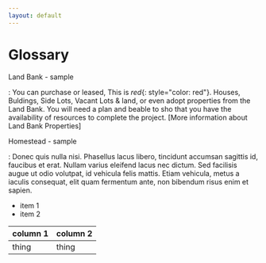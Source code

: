 ```yaml
---
layout: default
---
```


Glossary
========

Land Bank - sample

: You can purchase or leased, This is *red*{: style="color: red"}. Houses, Buldings, Side Lots, Vacant Lots & land,  or even adopt properties from the Land Bank.  You will need a plan and beable to sho that you have the availability of resources to complete the project.  [More information about Land Bank Properties]


Homestead - sample

: Donec quis nulla nisi. Phasellus lacus libero, tincidunt accumsan sagittis id, faucibus et erat. Nullam varius eleifend lacus nec dictum. Sed facilisis augue ut odio volutpat, id vehicula felis mattis. Etiam vehicula, metus a iaculis consequat, elit quam fermentum ante, non bibendum risus enim et sapien.

  * item 1
  * item 2

| column 1 | column 2 |
| -------- | ---------|
| thing    | thing    |


